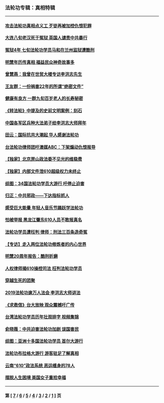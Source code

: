 ### 法轮功专辑：真相特辑
---
#### [攻击法轮功真相点义工 歹徒再被加控仇恨犯罪](../../pages/nf4389/n13601019.md?06220430) 
#### [大连八旬老汉死于冤狱 英国人谴责中共暴行](../../pages/nf4389/n13480118.md?06220430) 
#### [冤狱4年 七旬法轮功学员马和在兰州监狱遭酷刑](../../pages/nf4389/n13304688.md?06220430) 
#### [明慧年历传真相 福益民众神奇故事多](../../pages/nf4389/n13294545.md?06220430) 
#### [曾慧燕：我曾在世贸大楼专访李洪志先生](../../pages/nf4389/n12898729.md?06220430) 
#### [王友群：一份祸害22年的所谓“绝密文件”](../../pages/nf4389/n12871750.md?06220430) 
#### [健康有良方 一群九旬百岁老人的长寿秘密](../../pages/nf4389/n12847475.md?06220430) 
#### [《转法轮》中提及的史前文明案例：刻石](../../pages/nf4389/n12758577.md?06220430) 
#### [中国各军区兵种大法弟子给李洪志大师拜年](../../pages/nf4389/n12750047.md?06220430) 
#### [田云：国际抗共大潮起 华人感谢法轮功](../../pages/nf4389/n12357708.md?06220430) 
#### [台法轮功律师团吁澳媒ABC：下架煽动仇恨报导](../../pages/nf4389/n12279917.md?06220430) 
#### [【独家】北京房山政法委不见光的维稳费](../../pages/nf4389/n12031979.md?06220430) 
#### [【独家】内部文件泄610超级权力未终止](../../pages/nf4389/n12023895.md?06220430) 
#### [组图：34国法轮功学员大游行 吁停止迫害](../../pages/nf4389/n11492658.md?06220430) 
#### [归正：中共邪政——下达指标抓人](../../pages/nf4389/n11474770.md?06220430) 
#### [感受巨大能量 年轻人音乐节踊跃学法轮功](../../pages/nf4389/n11441981.md?06220430) 
#### [怕被举报 黑龙江肇东610人员不敢报真名](../../pages/nf4389/n11436499.md?06220430) 
#### [法轮功学员遭枉判 律师：刑法三百条造奇冤](../../pages/nf4389/n11433943.md?06220430) 
#### [【专访】走入两位法轮功修炼者的内心世界](../../pages/nf4389/n11415623.md?06220430) 
#### [明慧20周年报告：酷刑折磨](../../pages/nf4389/n11387954.md?06220430) 
#### [人权律师揭610操控司法 枉判法轮功学员](../../pages/nf4389/n11313370.md?06220430) 
#### [穿越生死的团聚](../../pages/nf4389/n11258922.md?06220430) 
#### [2019法轮功逾万人法会 李洪志大师讲法](../../pages/nf4389/n11265303.md?06220430) 
#### [《求救信》台大放映 观众震撼吁广传](../../pages/nf4389/n10922251.md?06220430) 
#### [台湾法轮功学员历年壮观排字 视频集锦](../../pages/nf4389/n10878789.md?06220430) 
#### [俞晓薇：中共迫害法轮功加剧 误国害民](../../pages/nf4389/n10859260.md?06220430) 
#### [组图：亚洲十多国法轮功学员 首尔大游行](../../pages/nf4389/n10781149.md?06220430) 
#### [法轮功布拉格大游行 游客驻足了解真相](../../pages/nf4389/n10749360.md?06220430) 
#### [云南“610”政法系统 恶运缠身的78人](../../pages/nf4389/n10747534.md?06220430) 
#### [摆脱人生困境 美国女子重拾幸福](../../pages/nf4389/n10688678.md?06220430) 

---
#### 第 [ [7](./7.md?06220430) / [6](./6.md?06220430) / [5](./5.md?06220430) / [4](./4.md?06220430) / [3](./3.md?06220430) / [2](./2.md?06220430) / [1](./1.md?06220430) ] 页
